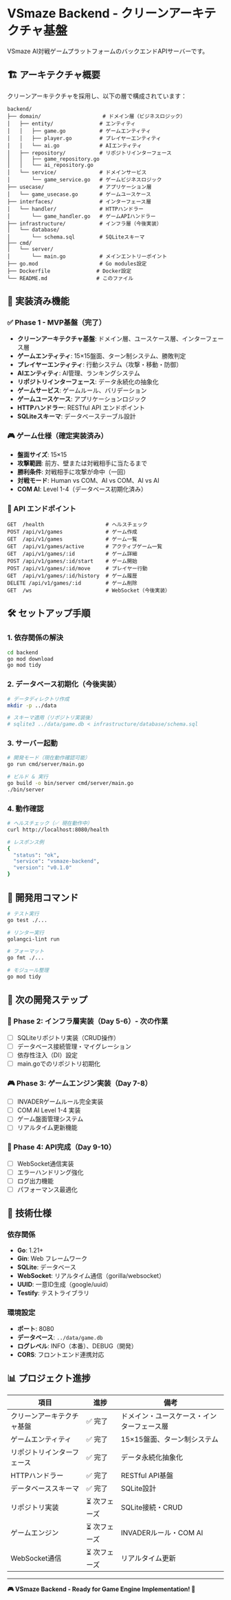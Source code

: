 # VSmaze Backend - クリーンアーキテクチャ基盤

VSmaze AI対戦ゲームプラットフォームのバックエンドAPIサーバーです。

## 🏗️ アーキテクチャ概要

クリーンアーキテクチャを採用し、以下の層で構成されています：

```
backend/
├── domain/                    # ドメイン層（ビジネスロジック）
│   ├── entity/               # エンティティ
│   │   ├── game.go           # ゲームエンティティ
│   │   ├── player.go         # プレイヤーエンティティ
│   │   └── ai.go             # AIエンティティ
│   ├── repository/           # リポジトリインターフェース
│   │   ├── game_repository.go
│   │   └── ai_repository.go
│   └── service/              # ドメインサービス
│       └── game_service.go   # ゲームビジネスロジック
├── usecase/                  # アプリケーション層
│   └── game_usecase.go       # ゲームユースケース
├── interfaces/               # インターフェース層
│   └── handler/              # HTTPハンドラー
│       └── game_handler.go   # ゲームAPIハンドラー
├── infrastructure/           # インフラ層（今後実装）
│   └── database/
│       └── schema.sql        # SQLiteスキーマ
├── cmd/
│   └── server/
│       └── main.go           # メインエントリーポイント
├── go.mod                    # Go modules設定
├── Dockerfile               # Docker設定
└── README.md                # このファイル
```

## 🎯 実装済み機能

### ✅ Phase 1 - MVP基盤（完了）
- **クリーンアーキテクチャ基盤**: ドメイン層、ユースケース層、インターフェース層
- **ゲームエンティティ**: 15×15盤面、ターン制システム、勝敗判定
- **プレイヤーエンティティ**: 行動システム（攻撃・移動・防御）
- **AIエンティティ**: AI管理、ランキングシステム
- **リポジトリインターフェース**: データ永続化の抽象化
- **ゲームサービス**: ゲームルール、バリデーション
- **ゲームユースケース**: アプリケーションロジック
- **HTTPハンドラー**: RESTful API エンドポイント
- **SQLiteスキーマ**: データベーステーブル設計

### 🎮 ゲーム仕様（確定実装済み）
- **盤面サイズ**: 15×15
- **攻撃範囲**: 前方、壁または対戦相手に当たるまで
- **勝利条件**: 対戦相手に攻撃が命中（一回）
- **対戦モード**: Human vs COM、AI vs COM、AI vs AI
- **COM AI**: Level 1-4（データベース初期化済み）

### 📡 API エンドポイント
```
GET  /health                    # ヘルスチェック
POST /api/v1/games              # ゲーム作成
GET  /api/v1/games              # ゲーム一覧
GET  /api/v1/games/active       # アクティブゲーム一覧
GET  /api/v1/games/:id          # ゲーム詳細
POST /api/v1/games/:id/start    # ゲーム開始
POST /api/v1/games/:id/move     # プレイヤー行動
GET  /api/v1/games/:id/history  # ゲーム履歴
DELETE /api/v1/games/:id        # ゲーム削除
GET  /ws                        # WebSocket（今後実装）
```

## 🛠️ セットアップ手順

### 1. 依存関係の解決
```bash
cd backend
go mod download
go mod tidy
```

### 2. データベース初期化（今後実装）
```bash
# データディレクトリ作成
mkdir -p ../data

# スキーマ適用（リポジトリ実装後）
# sqlite3 ../data/game.db < infrastructure/database/schema.sql
```

### 3. サーバー起動
```bash
# 開発モード（現在動作確認可能）
go run cmd/server/main.go

# ビルド & 実行
go build -o bin/server cmd/server/main.go
./bin/server
```

### 4. 動作確認
```bash
# ヘルスチェック（✅ 現在動作中）
curl http://localhost:8080/health

# レスポンス例
{
  "status": "ok",
  "service": "vsmaze-backend",
  "version": "v0.1.0"
}
```

## 🔧 開発用コマンド

```bash
# テスト実行
go test ./...

# リンター実行
golangci-lint run

# フォーマット
go fmt ./...

# モジュール整理
go mod tidy
```

## 🚀 次の開発ステップ

### 🔄 Phase 2: インフラ層実装（Day 5-6）- **次の作業**
- [ ] SQLiteリポジトリ実装（CRUD操作）
- [ ] データベース接続管理・マイグレーション
- [ ] 依存性注入（DI）設定
- [ ] main.goでのリポジトリ初期化

### 🎮 Phase 3: ゲームエンジン実装（Day 7-8）
- [ ] INVADERゲームルール完全実装
- [ ] COM AI Level 1-4 実装
- [ ] ゲーム盤面管理システム
- [ ] リアルタイム更新機能

### 🔗 Phase 4: API完成（Day 9-10）
- [ ] WebSocket通信実装
- [ ] エラーハンドリング強化
- [ ] ログ出力機能
- [ ] パフォーマンス最適化

## 🎯 技術仕様

### 依存関係
- **Go**: 1.21+
- **Gin**: Web フレームワーク
- **SQLite**: データベース
- **WebSocket**: リアルタイム通信（gorilla/websocket）
- **UUID**: 一意ID生成（google/uuid）
- **Testify**: テストライブラリ

### 環境設定
- **ポート**: 8080
- **データベース**: `../data/game.db`
- **ログレベル**: INFO（本番）、DEBUG（開発）
- **CORS**: フロントエンド連携対応

## 📊 プロジェクト進捗

| 項目 | 進捗 | 備考 |
|------|------|------|
| クリーンアーキテクチャ基盤 | ✅ 完了 | ドメイン・ユースケース・インターフェース層 |
| ゲームエンティティ | ✅ 完了 | 15×15盤面、ターン制システム |
| リポジトリインターフェース | ✅ 完了 | データ永続化抽象化 |
| HTTPハンドラー | ✅ 完了 | RESTful API基盤 |
| データベーススキーマ | ✅ 完了 | SQLite設計 |
| リポジトリ実装 | ⏳ 次フェーズ | SQLite接続・CRUD |
| ゲームエンジン | ⏳ 次フェーズ | INVADERルール・COM AI |
| WebSocket通信 | ⏳ 次フェーズ | リアルタイム更新 |

---

**🎮 VSmaze Backend - Ready for Game Engine Implementation! 🤖** 
